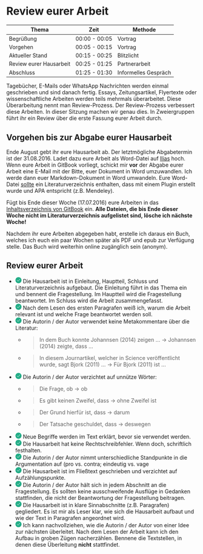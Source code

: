 # Review eurer Arbeit

| Thema		| Zeit		 |  Methode		|
| ---- 		| ----- | --- |
| Begrüßung | 00:00 - 00:05 | Vortrag |
| Vorgehen  | 00:05 - 00:15 | Vortrag |
| Aktueller Stand  | 00:15 - 00:25 | Blitzlicht |
| Review eurer Hausarbeit | 00:25 - 01:25 | Partnerarbeit |
| Abschluss | 01:25 - 01:30 | Informelles Gespräch |


Tagebücher, E-Mails oder WhatsApp Nachrichten werden einmal geschrieben und sind danach fertig. Essays, Zeitungsartikel, Flyertexte oder wissenschaftliche Arbeiten werden teils mehrmals überarbeitet. Diese Überarbeitung nennt man Review-Prozess. Der Review-Prozess verbessert diese Arbeiten. In dieser Sitzung machen wir genau dies. In Zweiergruppen führt ihr ein Review über die erste Fassung eurer Arbeit durch.

## Vorgehen bis zur Abgabe eurer Hausarbeit

Ende August gebt ihr eure Hausarbeit ab. Der letztmögliche Abgabetermin ist der 31.08.2016. Ladet dazu eure Arbeit als Word-Datei auf [Ilias](https://ilias.uni-freiburg.de/goto.php?target=exc_628712&client_id=unifreiburg) hoch. Wenn eure Arbeit in GitBook vorliegt, schickt mir **vor** der Abgabe eurer Arbeit eine E-Mail mit der Bitte, euer Dokument in Word umzuwandlen. Ich werde dann euer Markdown-Dokument in Word umwandeln. Eure Word-Datei [sollte](https://github.com/seminar-bildungssysteme-ss2016/seminar/blob/master/rubric.md) ein Literaturverzeichnis enthalten, dass mit einem Plugin erstellt wurde und APA entspricht (z.B. Mendeley). 

Fügt bis Ende dieser Woche (17.07.2016) eure Arbeiten in das [Inhaltsverzeichnis von GitBook](https://www.gitbook.com/book/ch-bu/seminar-bildungssysteme-2016/edit#/edit/master/SUMMARY.md) ein. **Alle Dateien, die bis Ende dieser Woche nicht im Literaturverzeichnis aufgelistet sind, lösche ich nächste Woche!**

Nachdem ihr eure Arbeiten abgegeben habt, erstelle ich daraus ein Buch, welches ich euch ein paar Wochen später als PDF und epub zur Verfügung stelle. Das Buch wird weiterhin online zugänglich sein (anonym).


## Review eurer Arbeit

* ![Success](img/success.png) Die Hausarbeit ist in Einleitung, Hauptteil, Schluss und Literaturverzeichnis aufgebaut. Die Einleitung führt in das Thema ein und bennent die Fragestellung. Im Hauptteil wird die Fragestellung beantwortet. Im Schluss wird die Arbeit zusammengefasst.
* ![Success](img/success.png) Nach dem Lesen des ersten Paragrafen weiß ich, warum die Arbeit relevant ist und welche Frage beantwortet werden soll.
* ![Success](img/success.png) Die Autorin / der Autor verwendet keine Metakommentare über die Literatur: 
	* > In dem Buch konnte Johannsen (2014) zeigen ... -> Johannsen (2014) zeigte, dass ...
	* > In diesem Journartikel, welcher in Science veröffentlicht wurde, sagt Bjork (2011) ... -> Für Bjork (2011) ist ...
* ![Success](img/success.png) Die Autorin / der Autor verzichtet auf unnütze Wörter:
	* > Die Frage, ob -> ob
	* > Es gibt keinen Zweifel, dass -> ohne Zweifel ist
	* > Der Grund hierfür ist, dass -> darum
	* > Der Tatsache geschuldet, dass -> deswegen
* ![Success](img/success.png) Neue Begriffe werden im Text erklärt, bevor sie verwendet werden.
* ![Success](img/success.png) Die Hausarbeit hat keine Rechtschreibfehler. Wenn doch, schriftlich festhalten.
* ![Success](img/success.png) Die Autorin / der Autor nimmt unterschiedliche Standpunkte in die Argumentation auf (pro vs. contra; eindeutig vs. vage
* ![Success](img/success.png) Die Hausarbeit ist im Fließtext geschrieben und verzichtet auf Aufzählungspunkte.
* ![Success](img/success.png) Die Autorin / der Autor hält sich in jedem Abschnitt an die Fragestellung. Es sollten keine ausschweifende Ausflüge in Gedanken stattfinden, die nicht der Beantwortung der Fragestellung beitragen.
* ![Success](img/success.png) Die Hausarbeit ist in klare Sinnabschnitte (z.B. Paragrafen) gegliedert. Es ist mir als Leser klar, wie sich die Hausarbeit aufbaut und wie der Text in Paragrafen angeordnet wird.
* ![Success](img/success.png) Ich kann nachvollziehen, wie die Autorin / der Autor von einer Idee zur nächsten überleitet. Nach dem Lesen der Arbeit kann ich den Aufbau in groben Zügen nacherzählen. Bennene die Textstellen, in denen diese Überleitung **nicht** stattfindet.